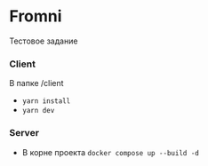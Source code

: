 # Fromni
Тестовое задание
### Client
В папке /client
- `yarn install`
- `yarn dev`

### Server
- В корне проекта `docker compose up --build -d`
